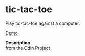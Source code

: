 # tic-tac-toe
Play tic-tac-toe against a computer.  
  
[Demo](https://skkra0.github.io/tic-tac-toe/) 
 
**Description**  
from the Odin Project
